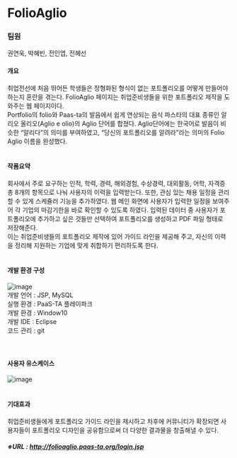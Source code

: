 # FolioAglio

### 팀원
권연욱, 박혜빈, 전인엽, 전혜선
<br>

#### 개요
취업전선에 처음 뛰어든 학생들은 정형화된 형식이 없는 포트폴리오를 어떻게 만들어야 하는지 혼란을 겪는다. FolioAglio 페이지는 취업준비생들을 위한 포트폴리오 제작을 도와주는 웹 페이지이다. <br>
Portfolio의 folio와 Paas-ta의 발음에서 쉽게 연상되는 음식 파스타의 대표 종류인 알리오 올리오(Aglio e olio)의 Aglio 단어를 합쳤다. Aglio단어에는 한국어로 발음이 비슷한 “알리다”의 의미를 부여하였고, “당신의 포트폴리오를 알려라”라는 의미의 Folio Aglio 이름을 완성했다.
<br><br>

#### 작품요약
회사에서 주로 요구하는 인적, 학력, 경력, 해외경험, 수상경력, 대외활동, 어학, 자격증 총 8개의 항목으로 나눠 사용자의 이력을 입력받는다. 또한, 관심 있는 채용 일정을 관리할 수 있게 스케쥴러 기능을 추가하였다. 웹 메인 화면에 사용자가 입력한 일정을 보여주어 각 기업의 마감기한을 바로 확인할 수 있도록 하였다. 입력된 데이터 중 사용자가 포트폴리오에 추가하고 싶은 것들만 선택하여 포트폴리오를 생성하고 PDF 파일 형태로 저장해준다. <br>
이는 취업준비생들의 포트폴리오 제작에 있어 가이드 라인을 제공해 주고, 자신의 이력을 정리해 지원하는 기업에 맞게 취합하기 편리하도록 한다.
<br><br>

#### 개발 환경 구성
![image](https://user-images.githubusercontent.com/36289638/82531536-8e10c300-9b7a-11ea-8a27-522f58a2bda6.png)
<br>
개발 언어 : JSP, MySQL <br>
실행 환경 : PaaS-TA 플레이파크 <br>
개발 환경 : Window10 <br>
개발 IDE : Eclipse <br>
코드 관리 : git <br>
<br><br>

#### 사용자 유스케이스
![image](https://user-images.githubusercontent.com/36289638/82531419-5570e980-9b7a-11ea-8d9e-8317485ab692.png)
<br><br>

#### 기대효과
취업준비생들에게 포트폴리오 가이드 라인을 제시하고 차후에 커뮤니티가 확장되면 사용자들이 포트폴리오 디자인을 공유함으로써 더 다양한 결과물을 창출해낼 수 있다.


##### ※URL : http://folioaglio.paas-ta.org/login.jsp
